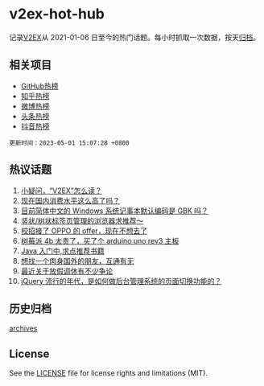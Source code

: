 # v2ex-hot-hub

 记录[V2EX](https://www.v2ex.com/)从 2021-01-06 日至今的热门话题。每小时抓取一次数据，按天[归档](archives)。
 
 ## 相关项目

- [GitHub热榜](https://github.com/lonnyzhang423/github-hot-hub)
- [知乎热榜](https://github.com/lonnyzhang423/zhihu-hot-hub)
- [微博热榜](https://github.com/lonnyzhang423/weibo-hot-hub)
- [头条热榜](https://github.com/lonnyzhang423/toutiao-hot-hub)
- [抖音热榜](https://github.com/lonnyzhang423/douyin-hot-hub)


 `更新时间：2023-05-01 15:07:28 +0800`

## 热议话题

1. [小疑问，“V2EX”怎么读？](https://www.v2ex.com/t/936639)
1. [现在国内消费水平这么高了吗？](https://www.v2ex.com/t/936713)
1. [目前简体中文的 Windows 系统记事本默认编码是 GBK 吗？](https://www.v2ex.com/t/936616)
1. [竖状/树状标签页管理的浏览器求推荐～](https://www.v2ex.com/t/936658)
1. [校招接了 OPPO 的 offer，现在不想去了](https://www.v2ex.com/t/936672)
1. [树莓派 4b 太贵了，买了个 arduino uno rev3 主板](https://www.v2ex.com/t/936614)
1. [Java 入门中,求点推荐书籍](https://www.v2ex.com/t/936604)
1. [想找一个肉身国外的朋友，互通有无](https://www.v2ex.com/t/936663)
1. [最近关于放假调休有不少争论](https://www.v2ex.com/t/936693)
1. [jQuery 流行的年代，是如何做后台管理系统的页面切换功能的？](https://www.v2ex.com/t/936685)

## 历史归档

[archives](archives)

## License

See the [LICENSE](LICENSE) file for license rights and limitations (MIT).
